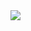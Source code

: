 <img src="https://stats.justsong.cn/api/bilibili/?id=1302624960&&lang=zh-CN" style="box-shadow:none !important">

